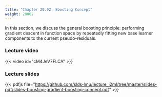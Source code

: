 ```yaml
---
title: "Chapter 20.02: Boosting Concept"
weight: 20002
---
```

In this section, we discuss the general boosting principle: performing gradient descent in function space by repeatedly fitting new base learner components to the current pseudo-residuals.

<!--more-->

### Lecture video

{{< video id="cM4JeV7FLCA" >}}

### Lecture slides

{{< pdfjs file="https://github.com/slds-lmu/lecture_i2ml/tree/master/slides-pdf/slides-boosting-gradient-boosting-concept.pdf" >}}
